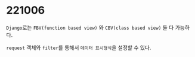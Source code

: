 # 221006

`Django`로는 `FBV(function based view)` 와 `CBV(class based view)` 둘 다 가능하다.

`request` 객체와 `filter`를 통해서 `데이터 표시형식`을 설정할 수 있다.